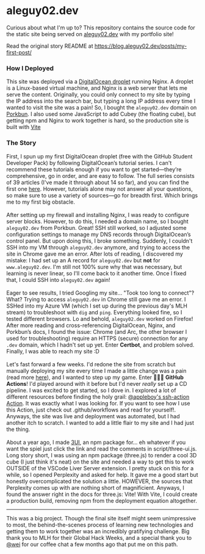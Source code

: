 # aleguy02.dev  
Curious about what I'm up to? This repository contains the source code for the static site being served on [aleguy02.dev](https://aleguy02.dev) with my portfolio site!  

Read the original story README at https://blog.aleguy02.dev/posts/my-first-post/

### How I Deployed  
This site was deployed via a [DigitalOcean droplet](https://www.digitalocean.com/products/droplets) running Nginx. A droplet is a Linux-based virtual machine, and Nginx is a web server that lets me serve the content.
Originally, you could only connect to my site by typing the IP address into the search bar, but typing a long IP address every time I wanted to visit the site was a pain! So, I bought the `aleguy02.dev` domain on [Porkbun](https://porkbun.com/).  I also used some JavaScript to add Cubey (the floating cube), but getting npm and Nginx to work together is hard, so the production site is built with [Vite](https://vite.dev/)

### The Story
First, I spun up my first DigitalOcean droplet (free with the GitHub Student Developer Pack) by following DigitalOcean’s tutorial series. I can't recommend these tutorials enough 
if you want to get started—they’re comprehensive, go in order, and are easy to follow. The full series consists of 39 articles (I've made it through about 14 so far), and you can 
find the first one [here](https://www.digitalocean.com/community/conceptual-articles/cloud-servers-an-introduction). However, tutorials alone may not answer all your questions, 
so make sure to use a variety of sources—go for breadth first. Which brings me to my first big obstacle.  
<br>
After setting up my firewall and installing Nginx, I was ready to configure server blocks. However, to do this, I needed a domain name, so I bought `aleguy02.dev` from Porkbun. 
Great! SSH still worked, so I adjusted some configuration settings to manage my DNS records through DigitalOcean’s control panel. But upon doing this, I broke something. Suddenly, 
I couldn't SSH into my VM through `aleguy02.dev` anymore, and trying to access the site in Chrome gave me an error. After lots of reading, I discovered my mistake: I had set 
up an A record for `aleguy02.dev` but **not** for `www.aleguy02.dev`. I'm still not 100% sure why that was necessary, but learning is never linear, so I'll come back to it another 
time. Once I fixed that, I could SSH into `aleguy02.dev` again!  
<br>
Eager to see results, I tried Googling my site... "Took too long to connect"? What? Trying to access `aleguy02.dev` in Chrome still gave me an error. I SSHed into my Azure VM 
(which I set up during the previous day's MLH stream) to troubleshoot with `dig` and `ping`. Everything looked fine, so I tested different browsers. Lo and behold, `aleguy02.dev` worked on Firefox!
After more reading and cross-referencing DigitalOcean, Nginx, and Porkbun’s docs, I found the issue: Chrome (and Arc, the other browser I used for troubleshooting) require an HTTPS (secure) connection 
for any `.dev` domain, which I hadn't set up yet. Enter **Certbot**, and problem solved. Finally, I was able to reach my site :D  
<br>
Let's fast forward a few weeks. I'd redone the site from scratch but manually deploying my site every time I made a little change was a pain (read more [here](https://reidmain.com/2025/01/15/nginx/#:~:text=The%20second%20step%20is%20to,folder%20to%20our%20SSH%20user.)), and I wanted to step up my game.
Enter 🥁🥁🥁 **GitHub Actions**! I'd played around with it before but I'd never *really* set up a CD pipeline. I was excited to get started, so I dove in. I explored a lot of different
resources before finding the holy grail: [@appleboy's ssh-action Action](https://github.com/appleboy/ssh-action). It was exactly what I was looking for. If you want to see how I use this Action, 
just check out .github/workflows and read for yourself!. Anyways, the site was live and deployment was automated, but I had another itch to scratch. I wanted to add a little flair to my site and I had just the thing.  
<br>
About a year ago, I made [3UI](https://github.com/aleguy02/3UI), an npm package for... eh whatever if you want the spiel just click the link and read the comments in script/three-ui.js. Long story short, I was using an npm package (three.js) to render a cool 3D cube (I just think it's neat) on the site and needed a way to get this to work OUTSIDE of the VSCode Liver Server extension. I pretty stuck on this for a while, so I opened Perplexity and asked for help. It gave me a good start but honestly overcomplicated the solution a little. HOWEVER, the sources that Perplexity comes up with are nothing short of magnificient. Anyways, I found the answer right in the docs for three.js: Vite! With Vite, I could create a production build, removing npm from the deployment equation altogether.  

-----
This was a big project. Though the final site itself might seem unimpressive to most, the behind-the-scenes process of learning new technologies and getting them to work together was an incredibly gratifying challenge. Big thank you to MLH for their Global Hack Weeks, and a special thank you to [@wei](https://github.com/wei) for our coffee chat a few months ago that put me on this path.  
